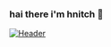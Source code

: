 ### hai there i'm hnitch 👋
[![Header](https://i.imgur.com/MedAlY8.png "Header")](https://i.imgur.com/MedAlY8.png)
